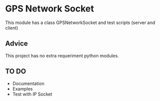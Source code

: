 GPS Network Socket
======================

This module has a class GPSNetworkSocket and test scripts (server and client)

Advice
-------

This project has no extra requeriment python modules.

TO DO
------

* Documentation
* Examples
* Test with IP Socket

